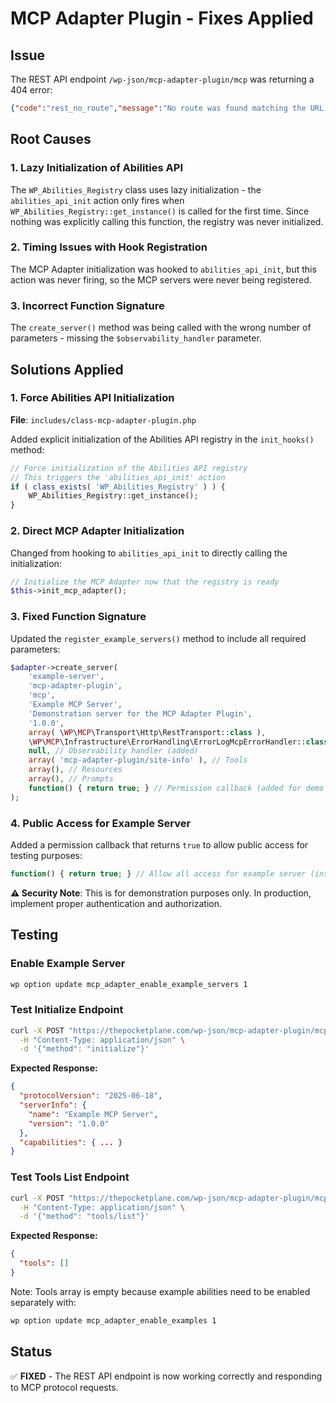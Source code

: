# MCP Adapter Plugin - Fixes Applied

## Issue
The REST API endpoint `/wp-json/mcp-adapter-plugin/mcp` was returning a 404 error:
```json
{"code":"rest_no_route","message":"No route was found matching the URL and request method.","data":{"status":404}}
```

## Root Causes

### 1. Lazy Initialization of Abilities API
The `WP_Abilities_Registry` class uses lazy initialization - the `abilities_api_init` action only fires when `WP_Abilities_Registry::get_instance()` is called for the first time. Since nothing was explicitly calling this function, the registry was never initialized.

### 2. Timing Issues with Hook Registration
The MCP Adapter initialization was hooked to `abilities_api_init`, but this action was never firing, so the MCP servers were never being registered.

### 3. Incorrect Function Signature
The `create_server()` method was being called with the wrong number of parameters - missing the `$observability_handler` parameter.

## Solutions Applied

### 1. Force Abilities API Initialization
**File**: `includes/class-mcp-adapter-plugin.php`

Added explicit initialization of the Abilities API registry in the `init_hooks()` method:

```php
// Force initialization of the Abilities API registry
// This triggers the 'abilities_api_init' action
if ( class_exists( 'WP_Abilities_Registry' ) ) {
    WP_Abilities_Registry::get_instance();
}
```

### 2. Direct MCP Adapter Initialization
Changed from hooking to `abilities_api_init` to directly calling the initialization:

```php
// Initialize the MCP Adapter now that the registry is ready
$this->init_mcp_adapter();
```

### 3. Fixed Function Signature
Updated the `register_example_servers()` method to include all required parameters:

```php
$adapter->create_server(
    'example-server',
    'mcp-adapter-plugin',
    'mcp',
    'Example MCP Server',
    'Demonstration server for the MCP Adapter Plugin',
    '1.0.0',
    array( \WP\MCP\Transport\Http\RestTransport::class ),
    \WP\MCP\Infrastructure\ErrorHandling\ErrorLogMcpErrorHandler::class,
    null, // Observability handler (added)
    array( 'mcp-adapter-plugin/site-info' ), // Tools
    array(), // Resources
    array(), // Prompts
    function() { return true; } // Permission callback (added for demo purposes)
);
```

### 4. Public Access for Example Server
Added a permission callback that returns `true` to allow public access for testing purposes:

```php
function() { return true; } // Allow all access for example server (insecure - for demo only)
```

**⚠️ Security Note**: This is for demonstration purposes only. In production, implement proper authentication and authorization.

## Testing

### Enable Example Server
```bash
wp option update mcp_adapter_enable_example_servers 1
```

### Test Initialize Endpoint
```bash
curl -X POST "https://thepocketplane.com/wp-json/mcp-adapter-plugin/mcp" \
  -H "Content-Type: application/json" \
  -d '{"method": "initialize"}'
```

**Expected Response:**
```json
{
  "protocolVersion": "2025-06-18",
  "serverInfo": {
    "name": "Example MCP Server",
    "version": "1.0.0"
  },
  "capabilities": { ... }
}
```

### Test Tools List Endpoint
```bash
curl -X POST "https://thepocketplane.com/wp-json/mcp-adapter-plugin/mcp" \
  -H "Content-Type: application/json" \
  -d '{"method": "tools/list"}'
```

**Expected Response:**
```json
{
  "tools": []
}
```

Note: Tools array is empty because example abilities need to be enabled separately with:
```bash
wp option update mcp_adapter_enable_examples 1
```

## Status
✅ **FIXED** - The REST API endpoint is now working correctly and responding to MCP protocol requests.
